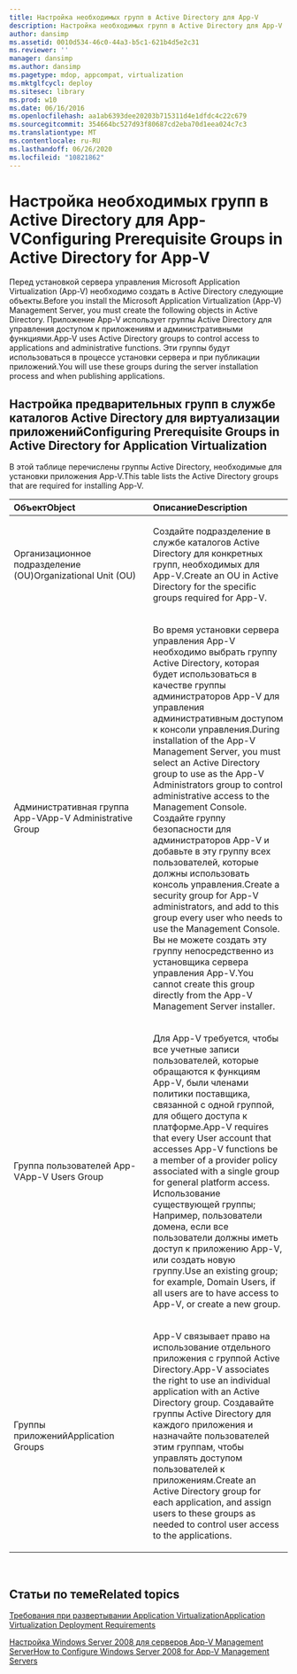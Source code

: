 ```yaml
---
title: Настройка необходимых групп в Active Directory для App-V
description: Настройка необходимых групп в Active Directory для App-V
author: dansimp
ms.assetid: 0010d534-46c0-44a3-b5c1-621b4d5e2c31
ms.reviewer: ''
manager: dansimp
ms.author: dansimp
ms.pagetype: mdop, appcompat, virtualization
ms.mktglfcycl: deploy
ms.sitesec: library
ms.prod: w10
ms.date: 06/16/2016
ms.openlocfilehash: aa1ab6393dee20203b715311d4e1dfdc4c22c679
ms.sourcegitcommit: 354664bc527d93f80687cd2eba70d1eea024c7c3
ms.translationtype: MT
ms.contentlocale: ru-RU
ms.lasthandoff: 06/26/2020
ms.locfileid: "10821862"
---
```

# <span data-ttu-id="56613-103">Настройка необходимых групп в Active Directory для App-V</span><span class="sxs-lookup"><span data-stu-id="56613-103">Configuring Prerequisite Groups in Active Directory for App-V</span></span>


<span data-ttu-id="56613-104">Перед установкой сервера управления Microsoft Application Virtualization (App-V) необходимо создать в Active Directory следующие объекты.</span><span class="sxs-lookup"><span data-stu-id="56613-104">Before you install the Microsoft Application Virtualization (App-V) Management Server, you must create the following objects in Active Directory.</span></span> <span data-ttu-id="56613-105">Приложение App-V использует группы Active Directory для управления доступом к приложениям и административными функциями.</span><span class="sxs-lookup"><span data-stu-id="56613-105">App-V uses Active Directory groups to control access to applications and administrative functions.</span></span> <span data-ttu-id="56613-106">Эти группы будут использоваться в процессе установки сервера и при публикации приложений.</span><span class="sxs-lookup"><span data-stu-id="56613-106">You will use these groups during the server installation process and when publishing applications.</span></span>

## <span data-ttu-id="56613-107">Настройка предварительных групп в службе каталогов Active Directory для виртуализации приложений</span><span class="sxs-lookup"><span data-stu-id="56613-107">Configuring Prerequisite Groups in Active Directory for Application Virtualization</span></span>


<span data-ttu-id="56613-108">В этой таблице перечислены группы Active Directory, необходимые для установки приложения App-V.</span><span class="sxs-lookup"><span data-stu-id="56613-108">This table lists the Active Directory groups that are required for installing App-V.</span></span>

<table>
<colgroup>
<col width="50%" />
<col width="50%" />
</colgroup>
<thead>
<tr class="header">
<th align="left"><span data-ttu-id="56613-109">Объект</span><span class="sxs-lookup"><span data-stu-id="56613-109">Object</span></span></th>
<th align="left"><span data-ttu-id="56613-110">Описание</span><span class="sxs-lookup"><span data-stu-id="56613-110">Description</span></span></th>
</tr>
</thead>
<tbody>
<tr class="odd">
<td align="left"><p><span data-ttu-id="56613-111">Организационное подразделение (OU)</span><span class="sxs-lookup"><span data-stu-id="56613-111">Organizational Unit (OU)</span></span></p></td>
<td align="left"><p><span data-ttu-id="56613-112">Создайте подразделение в службе каталогов Active Directory для конкретных групп, необходимых для App-V.</span><span class="sxs-lookup"><span data-stu-id="56613-112">Create an OU in Active Directory for the specific groups required for App-V.</span></span></p></td>
</tr>
<tr class="even">
<td align="left"><p><span data-ttu-id="56613-113">Административная группа App-V</span><span class="sxs-lookup"><span data-stu-id="56613-113">App-V Administrative Group</span></span></p></td>
<td align="left"><p><span data-ttu-id="56613-114">Во время установки сервера управления App-V необходимо выбрать группу Active Directory, которая будет использоваться в качестве группы администраторов App-V для управления административным доступом к консоли управления.</span><span class="sxs-lookup"><span data-stu-id="56613-114">During installation of the App-V Management Server, you must select an Active Directory group to use as the App-V Administrators group to control administrative access to the Management Console.</span></span> <span data-ttu-id="56613-115">Создайте группу безопасности для администраторов App-V и добавьте в эту группу всех пользователей, которые должны использовать консоль управления.</span><span class="sxs-lookup"><span data-stu-id="56613-115">Create a security group for App-V administrators, and add to this group every user who needs to use the Management Console.</span></span> <span data-ttu-id="56613-116">Вы не можете создать эту группу непосредственно из установщика сервера управления App-V.</span><span class="sxs-lookup"><span data-stu-id="56613-116">You cannot create this group directly from the App-V Management Server installer.</span></span></p></td>
</tr>
<tr class="odd">
<td align="left"><p><span data-ttu-id="56613-117">Группа пользователей App-V</span><span class="sxs-lookup"><span data-stu-id="56613-117">App-V Users Group</span></span></p></td>
<td align="left"><p><span data-ttu-id="56613-118">Для App-V требуется, чтобы все учетные записи пользователей, которые обращаются к функциям App-V, были членами политики поставщика, связанной с одной группой, для общего доступа к платформе.</span><span class="sxs-lookup"><span data-stu-id="56613-118">App-V requires that every User account that accesses App-V functions be a member of a provider policy associated with a single group for general platform access.</span></span> <span data-ttu-id="56613-119">Использование существующей группы; Например, пользователи домена, если все пользователи должны иметь доступ к приложению App-V, или создать новую группу.</span><span class="sxs-lookup"><span data-stu-id="56613-119">Use an existing group; for example, Domain Users, if all users are to have access to App-V, or create a new group.</span></span></p></td>
</tr>
<tr class="even">
<td align="left"><p><span data-ttu-id="56613-120">Группы приложений</span><span class="sxs-lookup"><span data-stu-id="56613-120">Application Groups</span></span></p></td>
<td align="left"><p><span data-ttu-id="56613-121">App-V связывает право на использование отдельного приложения с группой Active Directory.</span><span class="sxs-lookup"><span data-stu-id="56613-121">App-V associates the right to use an individual application with an Active Directory group.</span></span> <span data-ttu-id="56613-122">Создавайте группы Active Directory для каждого приложения и назначайте пользователей этим группам, чтобы управлять доступом пользователей к приложениям.</span><span class="sxs-lookup"><span data-stu-id="56613-122">Create an Active Directory group for each application, and assign users to these groups as needed to control user access to the applications.</span></span></p></td>
</tr>
</tbody>
</table>

 

## <span data-ttu-id="56613-123">Статьи по теме</span><span class="sxs-lookup"><span data-stu-id="56613-123">Related topics</span></span>


[<span data-ttu-id="56613-124">Требования при развертывании Application Virtualization</span><span class="sxs-lookup"><span data-stu-id="56613-124">Application Virtualization Deployment Requirements</span></span>](application-virtualization-deployment-requirements.md)

[<span data-ttu-id="56613-125">Настройка Windows Server 2008 для серверов App-V Management Server</span><span class="sxs-lookup"><span data-stu-id="56613-125">How to Configure Windows Server 2008 for App-V Management Servers</span></span>](how-to-configure-windows-server-2008-for-app-v-management-servers.md)

 

 






